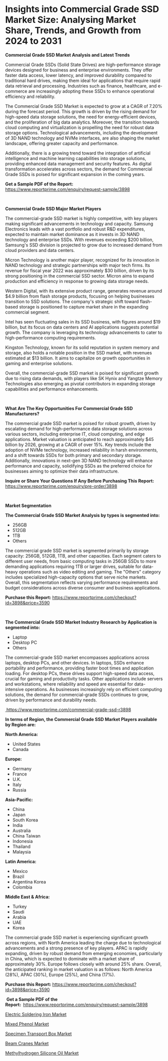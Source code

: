 <p><h1>Insights into Commercial Grade SSD Market Size: Analysing Market Share, Trends, and Growth from 2024 to 2031</h1></p><p><strong>Commercial Grade SSD Market Analysis and Latest Trends</strong></p>
<p><p>Commercial Grade SSDs (Solid State Drives) are high-performance storage devices designed for business and enterprise environments. They offer faster data access, lower latency, and improved durability compared to traditional hard drives, making them ideal for applications that require rapid data retrieval and processing. Industries such as finance, healthcare, and e-commerce are increasingly adopting these SSDs to enhance operational efficiency and reliability.</p><p>The Commercial Grade SSD Market is expected to grow at a CAGR of 7.20% during the forecast period. This growth is driven by the rising demand for high-speed data storage solutions, the need for energy-efficient devices, and the proliferation of big data analytics. Moreover, the transition towards cloud computing and virtualization is propelling the need for robust data storage options. Technological advancements, including the development of 3D NAND technology and NVMe interfaces, are also shaping the market landscape, offering greater capacity and performance.</p><p>Additionally, there is a growing trend toward the integration of artificial intelligence and machine learning capabilities into storage solutions, providing enhanced data management and security features. As digital transformation accelerates across sectors, the demand for Commercial Grade SSDs is poised for significant expansion in the coming years.</p></p>
<p><strong>Get a Sample PDF of the Report:&nbsp;</strong> <a href="https://www.reportprime.com/enquiry/request-sample/3898">https://www.reportprime.com/enquiry/request-sample/3898</a></p>
<p>&nbsp;</p>
<p><strong>Commercial Grade SSD Major Market Players</strong></p>
<p><p>The commercial-grade SSD market is highly competitive, with key players making significant advancements in technology and capacity. Samsung Electronics leads with a vast portfolio and robust R&D expenditures, expected to maintain market dominance as it invests in 3D NAND technology and enterprise SSDs. With revenues exceeding $200 billion, Samsung's SSD division is projected to grow due to increased demand from cloud providers and data centers.</p><p>Micron Technology is another major player, recognized for its innovation in NAND technology and strategic partnerships with major tech firms. Its revenue for fiscal year 2022 was approximately $30 billion, driven by its strong positioning in the commercial SSD sector. Micron aims to expand production and efficiency in response to growing data storage needs.</p><p>Western Digital, with its extensive product range, generates revenue around $4.9 billion from flash storage products, focusing on helping businesses transition to SSD solutions. The company's strategic shift toward flash-based storage is positioned to capture market share in the expanding commercial segment.</p><p>Intel has seen fluctuating sales in its SSD business, with figures around $19 billion, but its focus on data centers and AI applications suggests potential growth. The company is leveraging its technology advancements to cater to high-performance computing requirements.</p><p>Kingston Technology, known for its solid reputation in system memory and storage, also holds a notable position in the SSD market, with revenues estimated at $13 billion. It aims to capitalize on growth opportunities in gaming and enterprise solutions.</p><p>Overall, the commercial-grade SSD market is poised for significant growth due to rising data demands, with players like SK Hynix and Yangtze Memory Technologies also emerging as pivotal contributors in expanding storage capabilities and performance enhancements.</p></p>
<p>&nbsp;</p>
<p><strong>What Are The Key Opportunities For Commercial Grade SSD Manufacturers?</strong></p>
<p><p>The commercial grade SSD market is poised for robust growth, driven by escalating demand for high-performance data storage solutions across various sectors, including enterprise IT, cloud computing, and edge applications. Market valuation is anticipated to reach approximately $45 billion by 2026, growing at a CAGR of over 15%. Key trends include the adoption of NVMe technology, increased reliability in harsh environments, and a shift towards SSDs for both primary and secondary storage. Additionally, innovations in next-gen 3D NAND technology will enhance performance and capacity, solidifying SSDs as the preferred choice for businesses aiming to optimize their data infrastructure.</p></p>
<p><strong>Inquire or Share Your Questions If Any Before Purchasing This Report:</strong> <a href="https://www.reportprime.com/enquiry/pre-order/3898">https://www.reportprime.com/enquiry/pre-order/3898</a></p>
<p>&nbsp;</p>
<p><strong>Market Segmentation</strong></p>
<p><strong>The Commercial Grade SSD Market Analysis by types is segmented into:</strong></p>
<p><ul><li>256GB</li><li>512GB</li><li>1TB</li><li>Others</li></ul></p>
<p><p>The commercial grade SSD market is segmented primarily by storage capacity: 256GB, 512GB, 1TB, and other capacities. Each segment caters to different user needs, from basic computing tasks in 256GB SSDs to more demanding applications requiring 1TB or larger drives, suitable for data-heavy operations such as video editing and gaming. The "Others" category includes specialized high-capacity options that serve niche markets. Overall, this segmentation reflects varying performance requirements and budget considerations across diverse consumer and business applications.</p></p>
<p><strong>Purchase this Report:&nbsp;</strong><a href="https://www.reportprime.com/checkout?id=3898&price=3590">https://www.reportprime.com/checkout?id=3898&price=3590</a></p>
<p>&nbsp;</p>
<p><strong>The Commercial Grade SSD Market Industry Research by Application is segmented into:</strong></p>
<p><ul><li>Laptop</li><li>Desktop PC</li><li>Others</li></ul></p>
<p><p>The commercial-grade SSD market encompasses applications across laptops, desktop PCs, and other devices. In laptops, SSDs enhance portability and performance, providing faster boot times and application loading. For desktop PCs, these drives support high-speed data access, crucial for gaming and productivity tasks. Other applications include servers and workstations, where reliability and speed are essential for data-intensive operations. As businesses increasingly rely on efficient computing solutions, the demand for commercial-grade SSDs continues to grow, driven by performance and durability needs.</p></p>
<p><a href="https://www.reportprime.com/commercial-grade-ssd-r3898">&nbsp;https://www.reportprime.com/commercial-grade-ssd-r3898</a></p>
<p><strong>In terms of Region, the Commercial Grade SSD Market Players available by Region are:</strong></p>
<p>
    <p> <strong> North America: </strong>
        <ul>
            <li>United States</li>
            <li>Canada</li>
        </ul>
        </p> 
    <p> <strong> Europe: </strong>
        <ul>
            <li>Germany</li>
            <li>France</li>
            <li>U.K.</li>
            <li>Italy</li>
            <li>Russia</li>
        </ul>
        </p> 
    <p> <strong> Asia-Pacific: </strong>
        <ul>
            <li>China</li>
            <li>Japan</li>
            <li>South Korea</li>
            <li>India</li>
            <li>Australia</li>
            <li>China Taiwan</li>
            <li>Indonesia</li>
            <li>Thailand</li>
            <li>Malaysia</li>
        </ul>
        </p> 
    <p> <strong> Latin America: </strong>
        <ul>
            <li>Mexico</li>
            <li>Brazil</li>
            <li>Argentina Korea</li>
            <li>Colombia</li>
        </ul>
        </p> 
    <p> <strong> Middle East & Africa: </strong>
        <ul>
            <li>Turkey</li>
            <li>Saudi</li>
            <li>Arabia</li>
            <li>UAE</li>
            <li>Korea</li>
        </ul>
    </p>
    </p>
<p><p>The commercial grade SSD market is experiencing significant growth across regions, with North America leading the charge due to technological advancements and a strong presence of key players. APAC is rapidly expanding, driven by robust demand from emerging economies, particularly in China, which is expected to dominate with a market share of approximately 30%. Europe follows closely with around 25% share. Overall, the anticipated ranking in market valuation is as follows: North America (28%), APAC (30%), Europe (25%), and China (17%).</p></p>
<p><strong>Purchase this Report: </strong><a href="https://www.reportprime.com/checkout?id=3898&price=3590">https://www.reportprime.com/checkout?id=3898&price=3590</a></p>
<p>&nbsp;<strong>Get a Sample PDF of the Report:&nbsp;&nbsp;</strong><a href="https://www.reportprime.com/enquiry/request-sample/3898">https://www.reportprime.com/enquiry/request-sample/3898</a></p>
<p><strong></strong></p>
<p><p><a href="https://www.linkedin.com/pulse/electric-soldering-iron-market-trends-focusing-insight-forecast-dbyze?trackingId=kHRbCmr7SwutR%2BjUqFhPBA%3D%3D">Electric Soldering Iron Market</a></p><p><a href="https://issuu.com/reportprime-2/docs/mixed-phenol-market-size-2030.pptx_8e6fba1b7cc471">Mixed Phenol Market</a></p><p><a href="https://www.linkedin.com/pulse/global-market-pulse-trends-growth-analysis-specimen-transport-86g6e?trackingId=YGDOHKezRAKsacgJROwCYg%3D%3D">Specimen Transport Box Market</a></p><p><a href="https://www.linkedin.com/pulse/charting-future-comprehensive-analysis-global-beam-cranes-market-rlwxe?trackingId=J4X34zPhR9WDl%2FcI5c0ZQg%3D%3D">Beam Cranes Market</a></p><p><a href="https://issuu.com/reportprime-2/docs/methylhydrogen-silicone-oil-market-_f652a4ec1f2b48">Methylhydrogen Silicone Oil Market</a></p></p>